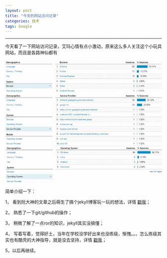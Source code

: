 ```yaml
---
layout: post
title: "今天的网站访问记录"
categories: 技术
tags: Google
---
```



---
今天看了一下网站访问记录，艾玛心情有点小激动，原来这么多人关注这个小玩具网站，而且是各路神仙都有

[![](/album/other/access-record.jpg)](/album/other/access-record.jpg) 

简单介绍一下：

1， 看到阮大神的文章之后萌生了搞个jekyll博客玩一玩的想法，详情 [戳我](http://www.ruanyifeng.com/blog/2012/08/blogging_with_jekyll.html)；

2， 熟悉了一下git/github的操作；

3， 稍微了解了一点ror的知识，jekyll其实没搞懂；

4， 写着写着，觉得好土，当年在学校没学好出来也没练级，惭愧。。。怎么练级其实也有酷壳的大神指导，就是没去坚持，详情 [戳我](http://coolshell.cn/articles/4990.html)；

5，以后再继续。